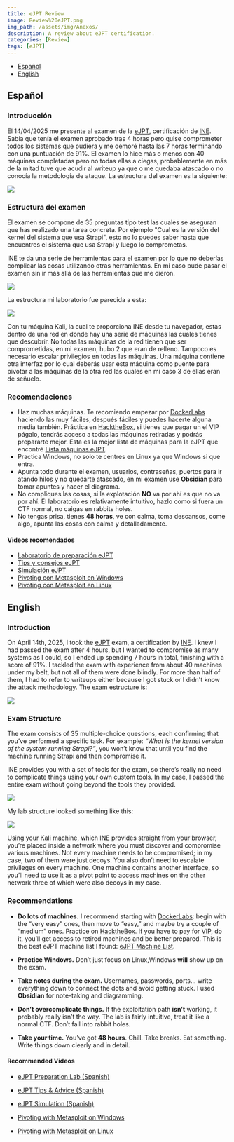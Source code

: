 ```yaml
---
title: eJPT Review
image: Review%20eJPT.png
img_path: /assets/img/Anexos/
description: A review about eJPT certification.
categories: [Review]
tags: [eJPT]
---
```




- [Español](#Español)
- [English](#English)

## Español

### Introducción 
El 14/04/2025 me presente al examen de la [eJPT](https://security.ine.com/certifications/ejpt-certification/), certificación de [INE](https://security.ine.com/). Sabía que tenía el examen aprobado tras 4 horas pero quise comprometer todos los sistemas que pudiera y me demoré hasta las 7 horas terminando con una puntuación de 91%. El examen lo hice más o menos con 40 máquinas completadas pero no todas ellas a ciegas, probablemente en más de la mitad tuve que acudir al writeup ya que o me quedaba atascado o no conocía la metodología de ataque. La estructura del examen es la siguiente:

![](Review%20eJPT-1.png)


### Estructura del examen 
El examen se compone de 35 preguntas tipo test las cuales se aseguran que has realizado una tarea concreta. Por ejemplo "Cual es la versión del kernel del sistema que usa Strapi", esto no lo puedes saber hasta que encuentres el sistema que usa Strapi y luego lo comprometas. 

INE te da una serie de herramientas para el examen por lo que no deberías complicar las cosas utilizando otras herramientas. En mi caso pude pasar el examen sin ir más allá de las herramientas que me dieron. 

![](Review%20eJPT-3.png)

La estructura mi laboratorio fue parecida a esta:

![](Review%20eJPT-4.png)

Con tu máquina Kali, la cual te proporciona INE desde tu navegador, estas dentro de una red en donde hay una serie de máquinas las cuales tienes que descubrir. No todas las máquinas de la red tienen que ser comprometidas, en mi examen, hubo 2 que eran de relleno. Tampoco es necesario escalar privilegios en todas las máquinas. Una máquina contiene otra interfaz por lo cual deberás usar esta máquina como puente para pivotar a las máquinas de la otra red las cuales en mi caso 3 de ellas eran de señuelo.

### Recomendaciones 
- Haz muchas máquinas. Te recomiendo empezar por [DockerLabs](https://dockerlabs.es/) haciendo las muy fáciles, después fáciles y puedes hacerte alguna media también. Práctica en [HacktheBox](https://app.hackthebox.com), si tienes que pagar un el VIP págalo, tendrás acceso a todas las máquinas retiradas y podrás prepararte mejor. Esta es la mejor lista de máquinas para la eJPT que encontré [Lista máquinas eJPT](https://beafn28.gitbook.io/beafn28/preparar-ejptv2/maquinas).
- Practica Windows, no solo te centres en Linux ya que Windows si que entra. 
- Apunta todo durante el examen, usuarios, contraseñas, puertos para ir atando hilos y no quedarte atascado, en mi examen use **Obsidian** para tomar apuntes y hacer el diagrama. 
- No compliques las cosas, si la explotación **NO** va por ahí es que no va por ahí. El laboratorio es relativamente intuitivo, hazlo como si fuera un CTF normal, no caigas en rabbits holes. 
- No tengas prisa, tienes **48 horas**, ve con calma, toma descansos, come algo, apunta las cosas con calma y detalladamente. 

#### Videos recomendados  
- [Laboratorio de preparación eJPT](https://youtu.be/v20IsEd5nUU?si=ta7cgR1bl5yicr5m)
- [Tips y consejos eJPT](https://youtu.be/Fb3G5swFD_Q?si=eW_gdzDRoMHRLHEJ)
- [Simulación eJPT](https://youtu.be/l6tHH2qQmQ8?si=R8Gj4dwCBUMQ6Kl0)
- [Pivoting con Metasploit en Windows](https://www.youtube.com/watch?v=WM8lHCHblDU)
- [Pivoting con Metasploit en Linux](https://youtu.be/RotyKByc8Jc?si=ReI2Lof5obplSWK6)


## English

### Introduction

On April 14th, 2025, I took the [eJPT](https://security.ine.com/certifications/ejpt-certification/) exam, a certification by [INE](https://security.ine.com/). I knew I had passed the exam after 4 hours, but I wanted to compromise as many systems as I could, so I ended up spending 7 hours in total, finishing with a score of 91%. I tackled the exam with experience from about 40 machines under my belt, but not all of them were done blindly. For more than half of them, I had to refer to writeups either because I got stuck or I didn't know the attack methodology. The exam estructure is:

![](Review%20eJPT-1.png)

### Exam Structure

The exam consists of 35 multiple-choice questions, each confirming that you’ve performed a specific task. For example: _“What is the kernel version of the system running Strapi?”_, you won’t know that until you find the machine running Strapi and then compromise it.

INE provides you with a set of tools for the exam, so there’s really no need to complicate things using your own custom tools. In my case, I passed the entire exam without going beyond the tools they provided.

![](Review%20eJPT-3.png)

My lab structure looked something like this:

![](Review%20eJPT-4.png)

Using your Kali machine, which INE provides straight from your browser, you’re placed inside a network where you must discover and compromise various machines. Not every machine needs to be compromised; in my case, two of them were just decoys. You also don’t need to escalate privileges on every machine. One machine contains another interface, so you’ll need to use it as a pivot point to access machines on the other network three of which were also decoys in my case.

### Recommendations

- **Do lots of machines.** I recommend starting with [DockerLabs](https://dockerlabs.es/): begin with the “very easy” ones, then move to “easy,” and maybe try a couple of “medium” ones. Practice on [HacktheBox](https://app.hackthebox.com). If you have to pay for VIP, do it, you’ll get access to retired machines and be better prepared. This is the best eJPT machine list I found: [eJPT Machine List](https://beafn28.gitbook.io/beafn28/preparar-ejptv2/maquinas).
    
- **Practice Windows.** Don’t just focus on Linux,Windows **will** show up on the exam.
    
- **Take notes during the exam.** Usernames, passwords, ports… write everything down to connect the dots and avoid getting stuck. I used **Obsidian** for note-taking and diagramming.
    
- **Don’t overcomplicate things.** If the exploitation path **isn’t** working, it probably really isn’t the way. The lab is fairly intuitive, treat it like a normal CTF. Don’t fall into rabbit holes.
    
- **Take your time.** You’ve got **48 hours**. Chill. Take breaks. Eat something. Write things down clearly and in detail.
    

#### Recommended Videos

- [eJPT Preparation Lab (Spanish)](https://youtu.be/v20IsEd5nUU?si=ta7cgR1bl5yicr5m)
    
- [eJPT Tips & Advice (Spanish)](https://youtu.be/Fb3G5swFD_Q?si=eW_gdzDRoMHRLHEJ)
    
- [eJPT Simulation (Spanish)](https://youtu.be/l6tHH2qQmQ8?si=R8Gj4dwCBUMQ6Kl0)
    
- [Pivoting with Metasploit on Windows](https://www.youtube.com/watch?v=WM8lHCHblDU)
    
- [Pivoting with Metasploit on Linux](https://youtu.be/RotyKByc8Jc?si=ReI2Lof5obplSWK6)
    

